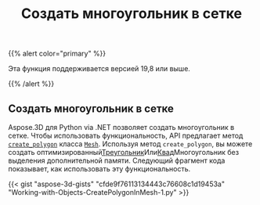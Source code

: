 ﻿---
title: Создать многоугольник в сетке
type: docs
weight: 40
url: /ru/python-net/create-polygon-in-mesh/
description: Aspose.3D для Python via .NET позволяет создать многоугольник в сетке. Чтобы использовать функциональность, API предлагает метод CreatePolygon класса Mesh.
---
{{% alert color="primary" %}} 

Эта функция поддерживается версией 19,8 или выше.

{{% /alert %}} 
## **Создать многоугольник в сетке**
Aspose.3D для Python via .NET позволяет создать многоугольник в сетке. Чтобы использовать функциональность, API предлагает метод [`create_polygon`](https://reference.aspose.com/net/3d/aspose.threed.entities/mesh/methods/createpolygon) класса [`Mesh`](https://reference.aspose.com/net/3d/aspose.threed.entities/mesh). Используя метод `create_polygon`, вы можете создать оптимизированный[Треугольник](https://reference.aspose.com/net/3d/aspose.threed.entities/mesh/methods/createpolygon)Или[Квад](https://reference.aspose.com/net/3d/aspose.threed.entities.mesh/createpolygon/methods/1)Многоугольник без выделения дополнительной памяти. Следующий фрагмент кода показывает, как использовать эту функциональность.

{{< gist "aspose-3d-gists" "cfde9f76113134443c76608c1d19453a" "Working-with-Objects-CreatePolygonInMesh-1.py" >}}
